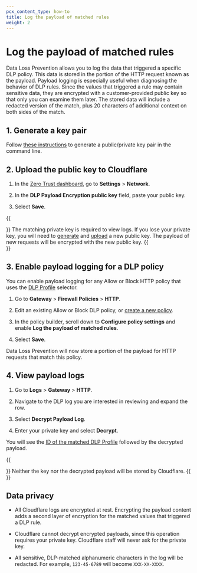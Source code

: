 ```yaml
---
pcx_content_type: how-to
title: Log the payload of matched rules
weight: 2
---
```


# Log the payload of matched rules

Data Loss Prevention allows you to log the data that triggered a specific DLP policy. This data is stored in the portion of the HTTP request known as the payload. Payload logging is especially useful when diagnosing the behavior of DLP rules. Since the values that triggered a rule may contain sensitive data, they are encrypted with a customer-provided public key so that only you can examine them later. The stored data will include a redacted version of the match, plus 20 characters of additional context on both sides of the match.

## 1. Generate a key pair

Follow [these instructions](/waf/managed-rules/payload-logging/command-line/generate-key-pair/) to generate a public/private key pair in the command line.

## 2. Upload the public key to Cloudflare

1. In the [Zero Trust dashboard](https://one.dash.cloudflare.com), go to **Settings** > **Network**.

2. In the **DLP Payload Encryption public key** field, paste your public key.

3. Select **Save**.

{{<Aside type="note">}}
The matching private key is required to view logs. If you lose your private key, you will need to [generate](#1-generate-a-key-pair) and [upload](#2-upload-the-public-key-to-cloudflare) a new public key. The payload of new requests will be encrypted with the new public key.
{{</Aside>}}

## 3. Enable payload logging for a DLP policy

You can enable payload logging for any Allow or Block HTTP policy that uses the [DLP Profile](/cloudflare-one/policies/filtering/http-policies/#dlp-profile) selector.

1. Go to **Gateway** > **Firewall Policies** > **HTTP**.

2. Edit an existing Allow or Block DLP policy, or [create a new policy](/cloudflare-one/policies/data-loss-prevention/#2-create-a-dlp-policy).

3. In the policy builder, scroll down to **Configure policy settings** and enable **Log the payload of matched rules**.

4. Select **Save**.

Data Loss Prevention will now store a portion of the payload for HTTP requests that match this policy.

## 4. View payload logs

1. Go to **Logs** > **Gateway** > **HTTP**.

2. Navigate to the DLP log you are interested in reviewing and expand the row.

3. Select **Decrypt Payload Log**.

4. Enter your private key and select **Decrypt**.

You will see the [ID of the matched DLP Profile](https://developers.cloudflare.com/api/operations/dlp-profiles-list-all-profiles) followed by the decrypted payload.

{{<Aside type="note">}}
Neither the key nor the decrypted payload will be stored by Cloudflare.
{{</Aside>}}

## Data privacy

- All Cloudflare logs are encrypted at rest. Encrypting the payload content adds a second layer of encryption for the matched values that triggered a DLP rule.

- Cloudflare cannot decrypt encrypted payloads, since this operation requires your private key. Cloudflare staff will never ask for the private key.

- All sensitive, DLP-matched alphanumeric characters in the log will be redacted. For example, `123-45-6789` will become `XXX-XX-XXXX`.
